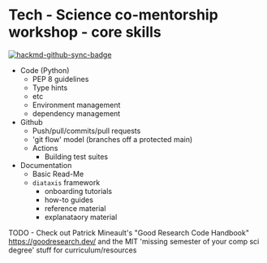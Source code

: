 # Tech - Science co-mentorship workshop - core skills

[![hackmd-github-sync-badge](https://hackmd.io/3OCYKvJsTQGVhzWJXVIBSw/badge)](https://hackmd.io/3OCYKvJsTQGVhzWJXVIBSw)


- Code (Python)
    - PEP 8 guidelines
    - Type hints
    - etc
    - Environment management
    - dependency management
- Github
    - Push/pull/commits/pull requests
    - 'git flow' model (branches off a protected main)
    - Actions
        - Building test suites
- Documentation
    - Basic Read-Me
    - `diataxis` framework
        - onboarding tutorials
        - how-to guides
        - reference material
        - explanataory material 


TODO - Check out Patrick Mineault's "Good Research Code Handbook" https://goodresearch.dev/ and the MIT 'missing semester of your comp sci degree' stuff for curriculum/resources
